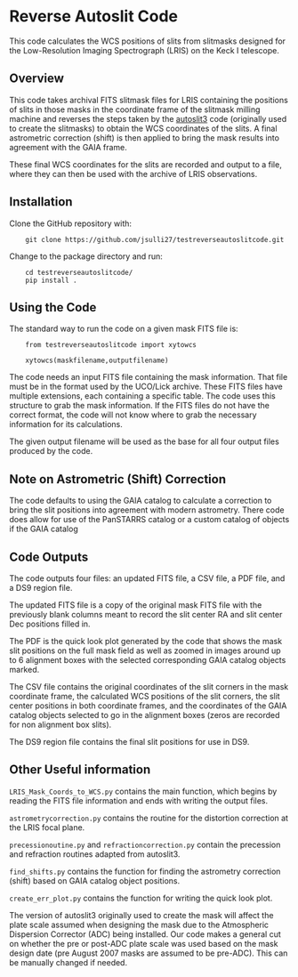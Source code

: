 # Reverse Autoslit Code

This code calculates the WCS positions of slits from slitmasks designed for the Low-Resolution Imaging Spectrograph (LRIS) on the Keck I telescope.

## Overview

This code takes archival FITS slitmask files for LRIS containing the positions of slits in those masks in the coordinate frame of the slitmask milling machine and reverses the steps taken by the [autoslit3](https://www2.keck.hawaii.edu/inst/lris/autoslit_WMKO.html) code (originally used to create the slitmasks) to obtain the WCS coordinates of the slits. A final astrometric correction (shift) is then applied to bring the mask results into agreement with the GAIA frame.

These final WCS coordinates for the slits are recorded and output to a file, where they can then be used with the archive of LRIS observations.

## Installation

Clone the GitHub repository with:

```
    git clone https://github.com/jsulli27/testreverseautoslitcode.git
```

Change to the package directory and run:

```
    cd testreverseautoslitcode/
    pip install .
```

## Using the Code

The standard way to run the code on a given mask FITS file is:

```
    from testreverseautoslitcode import xytowcs

    xytowcs(maskfilename,outputfilename)
```

The code needs an input FITS file containing the mask information. That file must be in the format used by the UCO/Lick archive. These FITS files have multiple extensions, each containing a specific table. The code uses this structure to grab the mask information. If the FITS files do not have the correct format, the code will not know where to grab the necessary information for its calculations.

The given output filename will be used as the base for all four output files produced by the code.

## Note on Astrometric (Shift) Correction

The code defaults to using the GAIA catalog to calculate a correction to bring the slit positions into agreement with modern astrometry. There code does allow for use of the PanSTARRS catalog or a custom catalog of objects if the GAIA catalog


## Code Outputs

The code outputs four files: an updated FITS file, a CSV file, a PDF file, and a DS9 region file.

The updated FITS file is a copy of the original mask FITS file with the previously blank columns meant to record the slit center RA and slit center Dec positions filled in.

The PDF is the quick look plot generated by the code that shows the mask slit positions on the full mask field as well as zoomed in images around up to 6 alignment boxes with the selected corresponding GAIA catalog objects marked.

The CSV file contains the original coordinates of the slit corners in the mask coordinate frame, the calculated WCS positions of the slit corners, the slit center positions in both coordinate frames, and the coordinates of the GAIA catalog objects selected to go in the alignment boxes (zeros are recorded for non alignment box slits).

The DS9 region file contains the final slit positions for use in DS9.

## Other Useful information

`LRIS_Mask_Coords_to_WCS.py` contains the main function, which begins by reading the FITS file information and ends with writing the output files.

`astrometrycorrection.py` contains the routine for the distortion correction at the LRIS focal plane.

`precessionoutine.py` and `refractioncorrection.py` contain the precession and refraction routines adapted from autoslit3.

`find_shifts.py` contains the function for finding the astrometry correction (shift) based on GAIA catalog object positions.

`create_err_plot.py` contains the function for writing the quick look plot.

The version of autoslit3 originally used to create the mask will affect the plate scale assumed when designing the mask due to the Atmospheric Dispersion Corrector (ADC) being installed. Our code makes a general cut on whether the pre or post-ADC plate scale was used based on the mask design date (pre August 2007 masks are assumed to be pre-ADC). This can be manually changed if needed.
